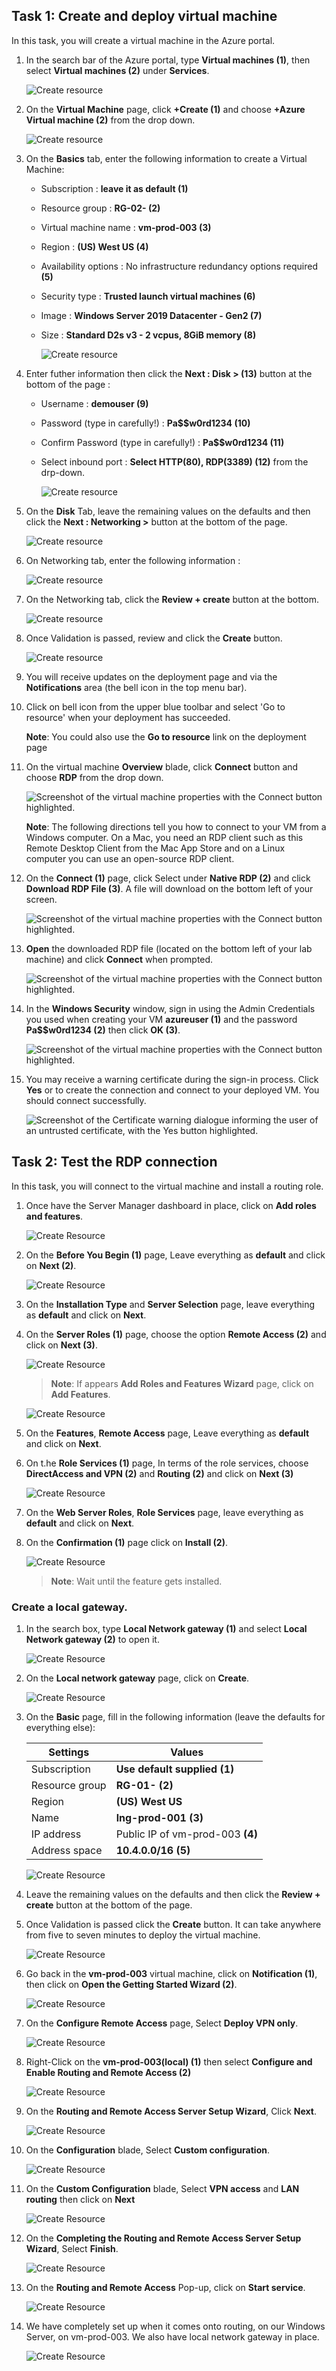 ## Task 1: Create and deploy virtual machine 
 
In this task, you will create a virtual machine in the Azure portal.

1. In the search bar of the Azure portal, type **Virtual machines (1)**, then select **Virtual machines (2)** under **Services**.

   ![Create resource](../media/34.png)

1. On the **Virtual Machine** page, click **+Create (1)** and choose **+Azure Virtual machine (2)** from the drop down.

   ![Create resource](../media/04-02.png)

1. On the **Basics** tab, enter the following information to create a 
Virtual Machine:
    
    - Subscription : **leave it as default (1)** 
    - Resource group : **RG-02-<inject key="DeploymentID" enableCopy="false"/> (2)**
    - Virtual machine name : **vm-prod-003 (3)** 
    - Region : **(US) West US (4)** 
    - Availability options : No infrastructure redundancy options required **(5)**
    -  Security type : **Trusted launch virtual machines (6)**
    - Image : **Windows Server 2019 Datacenter - Gen2 (7)**
    - Size : **Standard D2s v3 - 2 vcpus, 8GiB memory (8)**

      ![Create resource](../media/35.png)

1. Enter futher information then click the **Next : Disk > (13)** button at the bottom of the page :
 
    - Username : **demouser (9)** 
    - Password (type in carefully!) : **Pa$$w0rd1234 (10)**
    - Confirm Password (type in carefully!) : **Pa$$w0rd1234 (11)**
    - Select inbound port : **Select HTTP(80), RDP(3389) (12)** from the drp-down.

      ![Create resource](../media/36.png)

1. On the **Disk** Tab,  leave the remaining values on the defaults and then click the **Next : Networking >** button at the bottom of the page.

    ![Create resource](../media/37.png)
       
1. On Networking tab, enter the following information :

    ![Create resource](../media/38.png)

1.  On the Networking tab, click the **Review + create** button at the bottom.
   
    ![Create resource](../media/39.png)

1. Once Validation is passed, review and click the **Create** button.
   
    ![Create resource](../media/40.png)

1. You will receive updates on the deployment page and via the **Notifications** area (the bell icon in the top menu bar).

1. Click on bell icon from the upper blue toolbar and select 'Go to resource' when your deployment has succeeded. 

    **Note**: You could also use the **Go to resource** link on the deployment page 

1. On the virtual machine **Overview** blade, click **Connect** button and choose **RDP** from the drop down.

    ![Screenshot of the virtual machine properties with the Connect button highlighted.](../media/04-06.png)

    **Note**: The following directions tell you how to connect to your VM from a Windows computer. On a Mac, you need an RDP client such as this Remote Desktop Client from the Mac App Store and on a Linux computer you can use an open-source RDP client.

1. On the **Connect (1)** page, click Select under **Native RDP (2)** and click **Download RDP File (3)**. A file will download on the bottom left of your screen.

   ![Screenshot of the virtual machine properties with the Connect button highlighted.](../media/04-07.png)

1. **Open** the downloaded RDP file (located on the bottom left of your lab machine) and click **Connect** when prompted. 

    ![Screenshot of the virtual machine properties with the Connect button highlighted. ](../media/04-08.png)

1. In the **Windows Security** window, sign in using the Admin Credentials you used when creating your VM **azureuser (1)** and the password **Pa$$w0rd1234 (2)** then click **OK (3)**. 

    ![Screenshot of the virtual machine properties with the Connect button highlighted. ](../media/04-09.png)

1. You may receive a warning certificate during the sign-in process. Click **Yes** or to create the connection and connect to your deployed VM. You should connect successfully.

    ![Screenshot of the Certificate warning dialogue informing the user of an untrusted certificate, with the Yes button highlighted. ](../media/04-10.png)

## Task 2: Test the RDP connection 

In this task, you will connect to the virtual machine and install a routing role.

1. Once have the Server Manager dashboard in place, click on **Add roles and features**.

     ![Create Resource](../media/Picture1.jpg)

1. On the **Before You Begin (1)** page, Leave everything as **default** and click on **Next (2)**.

      ![Create Resource](../media/Picture2.jpg)

1. On the **Installation Type** and **Server Selection** page, leave everything as **default** and click on **Next**.

1. On the **Server Roles (1)** page, choose the option **Remote Access (2)** and click on **Next (3)**.

     ![Create Resource](../media/Picture3.jpg)

     >**Note**: If appears **Add Roles and Features Wizard** page, click on **Add Features**.

     ![Create Resource](../media/Picture4.jpg)

1. On the **Features**, **Remote Access** page, Leave everything as **default** and click on **Next**.

1. On t.he **Role Services (1)** page, In terms of the role services, choose **DirectAccess and VPN (2)** and **Routing (2)** and click on **Next (3)**

      ![Create Resource](../media/Picture5.jpg)

1. On the **Web Server Roles**, **Role Services** page, leave everything as **default** and click on **Next**.     

1. On the **Confirmation (1)** page click on **Install (2)**. 

      ![Create Resource](../media/Picture6.jpg)

   >**Note**: Wait until the feature gets installed.

### Create a local gateway.
     
1. In the search box, type **Local Network gateway (1)** and select **Local Network gateway (2)** to open it.

     ![Create Resource](../media/04-11.png)
    
1. On the **Local network gateway** page, click on **Create**. 

    ![Create Resource](../media/04-12.png)

1. On the **Basic** page, fill in the following information (leave the defaults for everything else):

    | Settings | Values |
    |  -- | -- |
    | Subscription | **Use default supplied (1)** |
    | Resource group | **RG-01-<inject key="DeploymentID" enableCopy="false"/> (2)**|
    | Region | **(US) West US**|
    | Name | **lng-prod-001 (3)** |
    | IP address | Public IP of vm-prod-003 **(4)** |
    | Address space | **10.4.0.0/16 (5)**|

    ![Create Resource](../media/04-13.png)

1. Leave the remaining values on the defaults and then click the **Review + create** button at the bottom of the page.

1. Once Validation is passed click the **Create** button. It can take anywhere from five to seven minutes to deploy the virtual machine.
  
   ![Create Resource](../media/04-14.png)
   
1. Go back in the **vm-prod-003** virtual machine, click on **Notification (1)**, then click on **Open the Getting Started Wizard (2)**.

    ![Create Resource](../media/Picture8.jpg)

1. On the **Configure Remote Access** page, Select **Deploy VPN only**.

    ![Create Resource](../media/Picture9.jpg)

1. Right-Click on the **vm-prod-003(local) (1)** then select **Configure and Enable Routing and Remote Access (2)**

   ![Create Resource](../media/Picture10.jpg)

1. On the **Routing and Remote Access Server Setup Wizard**, Click **Next**.

   ![Create Resource](../media/Picture11.jpg)

1. On the **Configuration** blade, Select **Custom configuration**.
 
   ![Create Resource](../media/Picture12.jpg)

1. On the **Custom Configuration** blade, Select **VPN access** and **LAN routing** then click on **Next**

   ![Create Resource](../media/Picture13.jpg)

1. On the **Completing the Routing and Remote Access Server Setup Wizard**, Select **Finish**.

   ![Create Resource](../media/Picture14.jpg)

1. On the **Routing and Remote Access** Pop-up, click on **Start service**.

    ![Create Resource](../media/Picture15.jpg)

1. We have completely set up when it comes onto routing, on our Windows Server, on vm-prod-003. We also have local network gateway in place.

   ![Create Resource](../media/Picture16.jpg)
